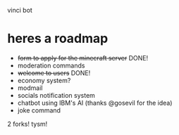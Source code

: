 vinci bot
# heres a roadmap

- ~~form to apply for the minecraft server~~ DONE!
- moderation commands
- ~~welcome to users~~ DONE!
- economy system?
- modmail
- socials notification system
- chatbot using IBM's AI (thanks @gosevil for the idea)
- joke command

2 forks! tysm!